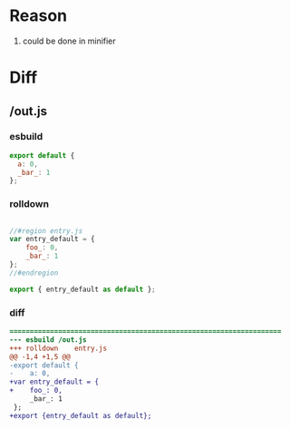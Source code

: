 # Reason
1. could be done in minifier
# Diff
## /out.js
### esbuild
```js
export default {
  a: 0,
  _bar_: 1
};
```
### rolldown
```js

//#region entry.js
var entry_default = {
	foo_: 0,
	_bar_: 1
};
//#endregion

export { entry_default as default };
```
### diff
```diff
===================================================================
--- esbuild	/out.js
+++ rolldown	entry.js
@@ -1,4 +1,5 @@
-export default {
-    a: 0,
+var entry_default = {
+    foo_: 0,
     _bar_: 1
 };
+export {entry_default as default};

```
